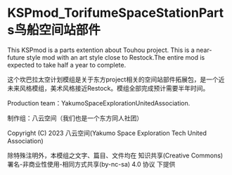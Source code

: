 # KSPmod_TorifumeSpaceStationParts鸟船空间站部件
This KSPmod is a parts extention about Touhou project. This is a near-future style mod with an art style close to Restock.The entire mod is expected to take half a year to complete.

这个坎巴拉太空计划模组是关于东方project相关的空间站部件拓展包，是一个近未来风格模组，美术风格接近Restock。模组全部完成预计需要半年时间。


Production team：YakumoSpaceExplorationUnitedAssociation.

制作组：八云空间（我们也是一个东方同人社团）

Copyright (C) 2023 八云空间(Yakumo Space Exploration Tech United Association)

除特殊注明外，本模组之文字、篇目、文件均在 知识共享(Creative Commons) 署名-非商业性使用-相同方式共享(by-nc-sa) 4.0 协议 下提供
